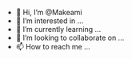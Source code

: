 - 👋 Hi, I’m @Makeami
- 👀 I’m interested in ...
- 🌱 I’m currently learning ...
- 💞️ I’m looking to collaborate on ...
- 📫 How to reach me ...

<!---
Makeami/Makeami is a ✨ special ✨ repository because its `README.md` (this file) appears on your GitHub profile.
You can click the Preview link to take a look at your changes.
--->
